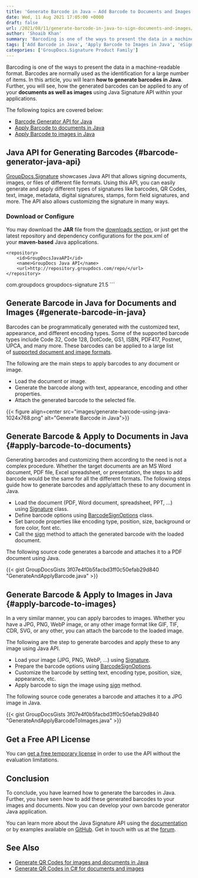 ```yaml
---
title: 'Generate Barcode in Java – Add Barcode to Documents and Images'
date: Wed, 11 Aug 2021 17:05:00 +0000
draft: false
url: /2021/08/11/generate-barcode-in-java-to-sign-documents-and-images/
author: 'Shoaib Khan'
summary: 'Barcoding is one of the ways to present the data in a machine-readable format. Barcodes are normally used as the identification for a large number of items. In this article, you will learn **how to generate barcodes in Java**. Further, you will see, how the generated barcodes can be applied to any of your **documents as well as images** using Java Signature API within your applications.'
tags: ['Add Barcode in Java', 'Apply Barcode to Images in Java', 'eSigning with Java', 'Generate Barcode in Java', 'Sign Documents in Java', 'Sign Documents with Barcode in Java', 'Sign Images with Barcode in Java']
categories: ['GroupDocs.Signature Product Family']
---
```


Barcoding is one of the ways to present the data in a machine-readable format. Barcodes are normally used as the identification for a large number of items. In this article, you will learn **how to generate barcodes in Java**. Further, you will see, how the generated barcodes can be applied to any of your **documents as well as images** using Java Signature API within your applications.

The following topics are covered below:

*   [Barcode Generator API for Java](#barcode-generator-java-api)
*   [Apply Barcode to documents in Java](#apply-barcode-to-documents)
*   [Apply Barcode to images in Java](#apply-barcode-to-images)

## Java API for Generating Barcodes {#barcode-generator-java-api}

[GroupDocs.Signature](https://products.groupdocs.com/signature/) showcases Java API that allows signing documents, images, or files of different file formats. Using this API, you can easily generate and apply different types of signatures like barcodes, QR Codes, text, image, metadata, digital signatures, stamps, form field signatures, and more. The API also allows customizing the signature in many ways.

### Download or Configure

You may download the **JAR** file from the [downloads section](https://downloads.groupdocs.com/signature), or just get the latest repository and dependency configurations for the pox.xml of your **maven-based** Java applications.

```
<repository>
	<id>GroupDocsJavaAPI</id>
	<name>GroupDocs Java API</name>
	<url>http://repository.groupdocs.com/repo/</url>
</repository>
``````
<dependency>
        <groupId>com.groupdocs</groupId>
        <artifactId>groupdocs-signature</artifactId>
        <version>21.5</version> 
</dependency>
```

## Generate Barcode in Java for Documents and Images {#generate-barcode-in-java}

Barcodes can be programmatically generated with the customized text, appearance, and different encoding types. Some of the supported barcode types include Code 32, Code 128, DotCode, GS1, ISBN, PDF417, Postnet, UPCA, and many more. These barcodes can be applied to a large list of [supported document and image formats](https://docs.groupdocs.com/signature/java/supported-document-formats/).

The following are the main steps to apply barcodes to any document or image.

*   Load the document or image.
*   Generate the barcode along with text, appearance, encoding and other properties.
*   Attach the generated barcode to the selected file.



{{< figure align=center src="images/generate-barcode-using-java-1024x768.png" alt="Generate Barcode in Java">}}


## Generate Barcode & Apply to Documents in Java {#apply-barcode-to-documents}

Generating barcodes and customizing them according to the need is not a complex procedure. Whether the target documents are an MS Word document, PDF file, Excel spreadsheet, or presentation, the steps to add barcode would be the same for all the different formats. The following steps guide how to generate barcodes and apply/attach these to any document in Java.

*   Load the document (PDF, Word document, spreadsheet, PPT, …) using [Signature](https://apireference.groupdocs.com/java/signature/com.groupdocs.signature/Signature) class.
*   Define barcode options using [BarcodeSignOptions](https://apireference.groupdocs.com/signature/java/com.groupdocs.signature.options.sign/BarcodeSignOptions) class.
*   Set barcode properties like encoding type, position, size, background or fore color, font etc.
*   Call the [sign](https://apireference.groupdocs.com/signature/java/com.groupdocs.signature/Signature#sign(java.io.OutputStream,%20com.groupdocs.signature.options.sign.SignOptions)) method to attach the generated barcode with the loaded document.

The following source code generates a barcode and attaches it to a PDF document using Java.

{{< gist GroupDocsGists 3f07e4f0b5facbd3ff0c50efab29d840 "GenerateAndApplyBarcode.java" >}}

## Generate Barcode & Apply to Images in Java {#apply-barcode-to-images}

In a very similar manner, you can apply barcodes to images. Whether you have a JPG, PNG, WebP image, or any other image format like GIF, TIF, CDR, SVG, or any other, you can attach the barcode to the loaded image.

The following are the step to generate barcodes and apply these to any image using Java API.

*   Load your image (JPG, PNG, WebP, …) using [Signature](https://apireference.groupdocs.com/java/signature/com.groupdocs.signature/Signature).
*   Prepare the barcode options using [BarcodeSignOptions](https://apireference.groupdocs.com/signature/java/com.groupdocs.signature.options.sign/BarcodeSignOptions).
*   Customize the barcode by setting text, encoding type, position, size, appearance, etc.
*   Apply barcode to sign the image using [sign](https://apireference.groupdocs.com/signature/java/com.groupdocs.signature/Signature#sign(java.io.OutputStream,%20com.groupdocs.signature.options.sign.SignOptions)) method.

The following source code generates a barcode and attaches it to a JPG image in Java.

{{< gist GroupDocsGists 3f07e4f0b5facbd3ff0c50efab29d840 "GenerateAndApplyBarcodeToImages.java" >}}

## Get a Free API License

You can [get a free temporary license](https://purchase.groupdocs.com/temporary-license) in order to use the API without the evaluation limitations.

## Conclusion

To conclude, you have learned how to generate the barcodes in Java. Further, you have seen how to add these generated barcodes to your images and documents. Now you can develop your own barcode generator Java application.

You can learn more about the Java Signature API using the [documentation](https://docs.groupdocs.com/signature/java/) or by examples available on [GitHub](https://github.com/groupdocs-signature). Get in touch with us at the [forum](https://forum.groupdocs.com/).

## See Also

*   [Generate QR Codes for images and documents in Java](https://blog.groupdocs.com/2021/02/19/generate-qr-codes-in-java-to-sign-documents-and-images/)
*   [Generate QR Codes in C# for documents and images](https://blog.groupdocs.com/2021/01/27/generate-qr-codes-in-csharp-to-sign-documents-and-images/)




